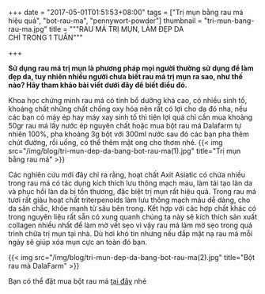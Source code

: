+++
date = "2017-05-01T01:51:53+08:00"
tags = ["Trị mụn bằng rau má hiệu quả", "bot-rau-ma", "pennywort-powder"]
thumbnail = "tri-mun-bang-rau-ma.jpg"
title = """RAU MÁ TRỊ MỤN, LÀM ĐẸP DA  
CHỈ TRONG 1 TUẦN"""

+++

**Sử dụng rau má trị mụn là phương pháp mọi người thường sử dụng để làm đẹp da, tuy nhiên nhiều người chưa biết rau má trị mụn ra sao, như thế nào? Hãy tham khảo bài viết dưới đây để biết điều đó.**

Khoa học chứng minh rau má có tính bổ dưỡng khá cao, có nhiều sinh tố, khoáng chất những chất chống oxy hóa nên rất có lợi cho da đó nha, nếu các bạn có máy ép hay máy xay sinh tố thì tiện lợi quá chỉ cần mua khoảng 50gr rau má lấy nước ép nguyên chất hoặc mua bột rau má Dalafarm tự nhiên 100%, pha khoảng 3g bột với 300ml nước sau đó các bạn pha thêm chút đường, rồi uống, có thể thêm mật ong cho thơm nhé.
{{< img src="/img/blog/tri-mun-dep-da-bang-bot-rau-ma(1).jpg" title="Trị mụn bằng rau má" >}}

Các nghiên cứu mới đây chỉ ra rằng, hoạt chất Axit Asiatic có chứa nhiều trong rau má có tác dụng kích thích lưu thông mạch máu, làm tái tạo làn da và phục hồi làn da bị tổn thương, đặc biệt trị mụn rất hiệu quả. 
Trong rau má tươi rất giàu hoạt chất triterpenoids làm lưu thông mạch máu dễ dàng, cho da săn chắc, khỏe mạnh từ sâu bên trong. Kết hợp với các hợp chất khác có trong nguyên liệu rất sẵn có xung quanh chúng ta này sẽ kích thích sản xuất collagen nhiều nhất để làm mờ vết sẹo vì vậy rau má làm mờ sẹo trong quá trình chữa trị mụn tại nhà. Dù hơi khó tin nhưng nếu đắp mặt nạ rau má mỗi ngày sẽ giúp xóa mụn cực an toàn đó bạn.

{{< img src="/img/blog/tri-mun-dep-da-bang-bot-rau-ma(2).jpg" title="Bột rau má DalaFarm" >}}

Bạn có thể đặt mua bột rau má [tại đây](/san-pham/bot-rau-ma-100g/) nhé
